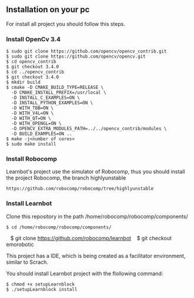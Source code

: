 
## Installation on your pc

For install all project you should follow this steps.

### Install OpenCv 3.4

    $ sudo git clone https://github.com/opencv/opencv_contrib.git
    $ sudo git clone https://github.com/opencv/opencv.git
    $ cd opencv_contrib
    $ git checkout 3.4.0
    $ cd ../opencv_contrib
    $ git checkout 3.4.0
    $ mkdir build
    $ cmake -D CMAKE_BUILD_TYPE=RELEASE \
      -D CMAKE_INSTALL_PREFIX=/usr/local \
      -D INSTALL_C_EXAMPLES=ON \
      -D INSTALL_PYTHON_EXAMPLES=ON \
      -D WITH_TBB=ON \
      -D WITH_V4L=ON \
      -D WITH_QT=ON \
      -D WITH_OPENGL=ON \
      -D OPENCV_EXTRA_MODULES_PATH=../../opencv_contrib/modules \
      -D BUILD_EXAMPLES=ON ..
    $ make -j<number of cores>
    $ sudo make install


### Install Robocomp

Learnbot's project use the simulator of Robocomp, thus you should install the project Robocomp, the branch highlyunstable

    https://github.com/robocomp/robocomp/tree/highlyunstable

### Install Learnbot

Clone this repository in the path /home/robocomp/robocomp/components/

    $ cd /home/robocomp/robocomp/components/
    $ git clone https://github.com/robocomp/learnbot
    $ git checkout emorobotic


This project has a IDE, which is being created as a facilitator environment, similar to Scrach.

You should install Learnbot project with the flollowing command:

    $ chmod +x setupLearnblock
    $ ./setupLearnblock install
<!---
### Configuration for your pc

Grant execution permissions:

    $ chmod +x startLearnblock.sh

Edit the Learnblock.desktop file so that the path command was correct.   
-->
